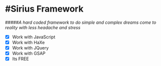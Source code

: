 #Sirius Framework
======
#####*A hard coded framework to do simple and complex dreams come to reality with less headache and stress*

- [X] Work with JavaScript
- [X] Work with HaXe
- [X] Work with JQuery
- [X] Work with GSAP
- [X] Its FREE
